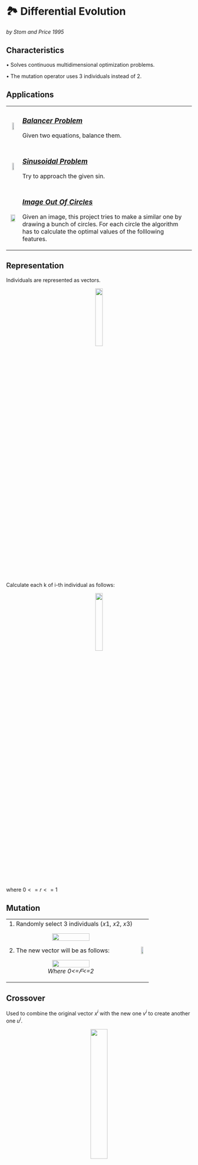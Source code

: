 # 🏞️ Differential Evolution
_by Stom and Price 1995_

## **Characteristics**
• Solves continuous multidimensional optimization problems.

• The mutation operator uses 3 individuals instead of 2.

## **Applications**


<table><tr><td>

<p align="center">
<img width="50%" src="https://raw.githubusercontent.com/saracarolina12/IA_School/master/Semestres/Optimizaci%C3%B3n%20y%20Metaheur%C3%ADsticas%20II/Cheat%20Sheets/imgs/EP_prob_balancer.png"> </img>

        
</p>

</td><td>

### <u> _[Balancer Problem](https://github.com/saracarolina12/IA_School/tree/master/Semestres/Optimizaci%C3%B3n%20y%20Metaheur%C3%ADsticas%20II/Evolutionary%20Computation/EvolutionaryProgramming/Balancer)_ </u>

Given two equations, balance them.



</td><tr>


<tr><td>
<p align="center">
<img width="50%" src="https://raw.githubusercontent.com/saracarolina12/IA_School/master/Semestres/Optimizaci%C3%B3n%20y%20Metaheur%C3%ADsticas%20II/Cheat%20Sheets/imgs/EP_prob_sinusoidal.png"> </img>

        
</p>

</td><td>

### <u> _[Sinusoidal Problem](https://github.com/saracarolina12/IA_School/tree/master/Semestres/Optimizaci%C3%B3n%20y%20Metaheur%C3%ADsticas%20II/Evolutionary%20Computation/EvolutionaryProgramming/SinusoidalProblem)_ </u>

Try to approach the given sin.


</td><tr>

<tr><td>

<p align="center">
        <img width="80%" src="https://raw.githubusercontent.com/saracarolina12/IA_School/master/Semestres/Optimizaci%C3%B3n%20y%20Metaheur%C3%ADsticas%20II/Cheat%20Sheets/imgs/DIF_appl.png"> </img>
</p>

</td><td>

### <u> _[Image Out Of Circles](https://github.com/LuisR-jpg/Artificial-Intelligence---UP/tree/master/Optimizaci%C3%B3n%20y%20Metaheur%C3%ADsticas%20II/Evolutionary%20Computing/Differential%20Evolution/ImagesOutOfCircles)_ </u>
Given an image, this project tries to make a similar one by drawing a bunch of circles. For each circle the algorithm has to calculate the optimal values of the folllowing features.
</td><tr>


</table>


## **Representation**
Individuals are represented as vectors.
<p align="center">
    <img width="20%" src="https://raw.githubusercontent.com/saracarolina12/IA_School/master/Semestres/Optimizaci%C3%B3n%20y%20Metaheur%C3%ADsticas%20II/Cheat%20Sheets/imgs/DIF_repre.png"> </img>
</p>

Calculate each k of i-th individual as follows:

<p align="center">
    <img width="20%" src="https://raw.githubusercontent.com/saracarolina12/IA_School/master/Semestres/Optimizaci%C3%B3n%20y%20Metaheur%C3%ADsticas%20II/Cheat%20Sheets/imgs/DIF_repre_calc.png"> </img>
</p>

where $0<=r<=1$

## **Mutation**

<table>
    <tbody>
        <tr>
            <td rowspan=1>
                1. Randomly select 3 individuals (𝑥1, 𝑥2, 𝑥3)
                 <p align="center"><img width="55%" src="https://raw.githubusercontent.com/saracarolina12/IA_School/master/Semestres/Optimizaci%C3%B3n%20y%20Metaheur%C3%ADsticas%20II/Cheat%20Sheets/imgs/DIF_mut.png"><img></p>
                 2. The new vector will be as follows:
                <p align="center">
                    <img width="55%" src="https://raw.githubusercontent.com/saracarolina12/IA_School/master/Semestres/Optimizaci%C3%B3n%20y%20Metaheur%C3%ADsticas%20II/Cheat%20Sheets/imgs/DIF_mut.png"> </img>
                    </br>
                    <i>Where 0<=𝐹<=2</i>
                </p>
            </td>
            <td rowspan=1>
                 <p align="center"><img width="55%" src="https://raw.githubusercontent.com/saracarolina12/IA_School/master/Semestres/Optimizaci%C3%B3n%20y%20Metaheur%C3%ADsticas%20II/Cheat%20Sheets/imgs/DIF_mut2.png"><img></p>
            </td>
        </tr>
    </tbody>
</table>

## **Crossover**
Used to combine the original vector $x^i$ with the new one $v^i$ to create another one $u^i$.
<p align="center"><img width="30%" src="https://raw.githubusercontent.com/saracarolina12/IA_School/master/Semestres/Optimizaci%C3%B3n%20y%20Metaheur%C3%ADsticas%20II/Cheat%20Sheets/imgs/DIF_cross.png"><img></p> 


<table>
    <tbody>
        <tr>
            <td rowspan=1>
                For each element of 𝑢, randomly select a value between <b>v</b> or <b>u</b>. </br>
                If a random number between 0 and 1 < Cr, take the value from <b>v</b>
            </td>
            <td rowspan=1>
                 <p align="center"><img width="55%" src="https://raw.githubusercontent.com/saracarolina12/IA_School/master/Semestres/Optimizaci%C3%B3n%20y%20Metaheur%C3%ADsticas%20II/Cheat%20Sheets/imgs/DIF_cross_2.png"><img></p>
            </td>
        </tr>
    </tbody>
</table>

## **Selection**
[Tournament Selection](https://github.com/saracarolina12/IA_School/blob/master/Semestres/Optimizaci%C3%B3n%20y%20Metaheur%C3%ADsticas%20II/Cheat%20Sheets/GeneticAlgorithms.md#selection-of-parents) The best individual is considered in the next generation.

---
## **Pseudocode**

    Parameters:
        N: population size
        G: max num of generations
        Cr: crossover probability
    Return: the best individual

    Begin
        Create the initial population of N individuals
        Calculate population fitness
        While numGen < G || haven't found a good solution.
            For each individual in x:
                Mutation: Create a new individual (𝑣𝑖 )
                Crossover: combine the individuals 𝑥𝑖 , 𝑣𝑖 ⟶ 𝑢𝑖
                Calculate the fitness of 𝑢𝑖
                Selection: select the best individual between 𝑥𝑖 = best(𝑥𝑖,𝑢𝑖)
            End for
        End While
    End

    Return the best individual
---

#### _By Sara Carolina_
